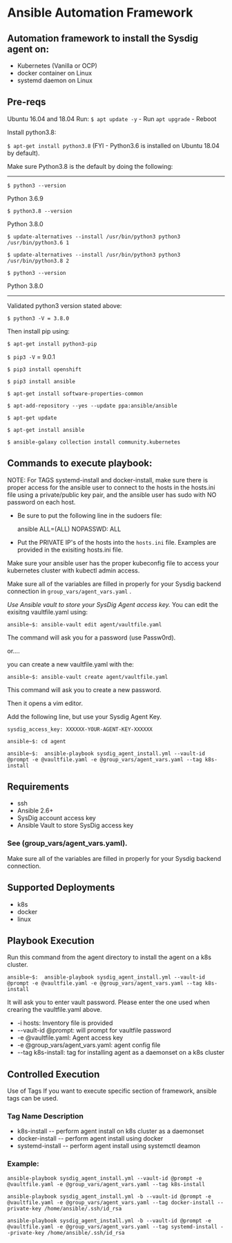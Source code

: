 # Ansible Automation Framework
## Automation framework to install the Sysdig agent on:
- Kubernetes (Vanilla or OCP) 
- docker container on Linux 
- systemd daemon on Linux

## Pre-reqs

Ubuntu 16.04 and 18.04
Run:
`$ apt update -y` - Run `apt upgrade` - Reboot

Install python3.8: 

`$ apt-get install python3.8`  (FYI - Python3.6 is installed on Ubuntu 18.04 by default).

Make sure Python3.8 is the default by doing the following:

------------------------------------------------

`$ python3 --version`

Python 3.6.9

`$ python3.8 --version`

Python 3.8.0

`$ update-alternatives --install /usr/bin/python3 python3 /usr/bin/python3.6 1`

`$ update-alternatives --install /usr/bin/python3 python3 /usr/bin/python3.8 2`

`$ python3 --version`

Python 3.8.0

------------------------------------------------
Validated python3 version stated above:

`$ python3 -V = 3.8.0`

Then install pip using:

`$ apt-get install python3-pip`

`$ pip3 -V` = 9.0.1

`$ pip3 install openshift`

`$ pip3 install ansible` 

`$ apt-get install software-properties-common`

`$ apt-add-repository --yes --update ppa:ansible/ansible`

`$ apt-get update`

`$ apt-get install ansible`

`$ ansible-galaxy collection install community.kubernetes`

## Commands to execute playbook:
NOTE: For TAGS systemd-install and docker-install, make sure there is proper access for the ansible user to connect to the hosts in the hosts.ini file using a private/public key pair, and the ansible user has sudo with NO password on each host.
- Be sure to put the following line in the sudoers file:
  
  ansible ALL=(ALL) NOPASSWD: ALL
- Put the PRIVATE IP's of the hosts into the `hosts.ini` file.  Examples are provided in the exisiting hosts.ini file.

Make sure your ansible user has the proper kubeconfig file to access your kubernetes cluster with kubectl admin access.

Make sure all of the variables are filled in properly for your Sysdig backend connection in `group_vars/agent_vars.yaml` .

 _Use Ansible vault to store your SysDig Agent access key._
You can edit the exisitng vaultfile.yaml using:

`ansible~$: ansible-vault edit agent/vaultfile.yaml`

The command will ask you for a password (use Passw0rd).

or....

you can create a new vaultfile.yaml with the:

`ansible~$: ansible-vault create agent/vaultfile.yaml`

This command will ask you to create a new password.

Then it opens a vim editor.

Add the following line, but use your Sysdig Agent Key.

`sysdig_access_key: XXXXXX-YOUR-AGENT-KEY-XXXXXX`

`ansible~$: cd agent`

`ansible~$:  ansible-playbook sysdig_agent_install.yml --vault-id @prompt -e @vaultfile.yaml -e @group_vars/agent_vars.yaml --tag k8s-install`


## Requirements
- ssh
- Ansible 2.6+
- SysDig account access key
- Ansible Vault to store SysDig access key

### See (group_vars/agent_vars.yaml).

Make sure all of the variables are filled in properly for your Sysdig backend connection.

## Supported Deployments
- k8s
- docker
- linux

## Playbook Execution
Run this command from the agent directory to install the agent on a k8s cluster. 

`ansible~$:  ansible-playbook sysdig_agent_install.yml --vault-id @prompt -e @vaultfile.yaml -e @group_vars/agent_vars.yaml --tag k8s-install`

It will ask you to enter vault password. Please enter the one used when crearing the vaultfile.yaml above.

- -i hosts: Inventory file is provided
- --vault-id @prompt: will prompt for vaultfile password
- -e @vaultfile.yaml: Agent access key
- -e @group_vars/agent_vars.yaml: agent config file
- --tag k8s-install: tag for installing agent as a daemonset on a k8s cluster

## Controlled Execution
Use of Tags
If you want to execute specific section of framework, ansible tags can be used.

### Tag Name	Description
- k8s-install	 -- perform agent install on k8s cluster as a daemonset
- docker-install  -- perform agent install using docker
- systemd-install -- perform agent install using systemctl deamon

### Example: 
`ansible-playbook sysdig_agent_install.yml --vault-id @prompt -e @vaultfile.yaml -e @group_vars/agent_vars.yaml --tag k8s-install`

`ansible-playbook sysdig_agent_install.yml -b --vault-id @prompt -e @vaultfile.yaml -e @group_vars/agent_vars.yaml --tag docker-install --private-key /home/ansible/.ssh/id_rsa`

`ansible-playbook sysdig_agent_install.yml -b --vault-id @prompt -e @vaultfile.yaml -e @group_vars/agent_vars.yaml --tag systemd-install --private-key /home/ansible/.ssh/id_rsa`

